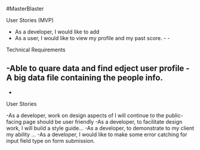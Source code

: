 #MasterBlaster

User Stories (MVP)

- As a developer, I would like to add
- As a user, I would like to view my profile and my past score.
-<!--- As a user I would like to nearest playarea inside 5mile.-->
-<!--- As a user i would like see if in 5 mile radius someone is interested in playing.-->


Technical Requirements

-Able to quare data and find edject user profile
-A big data file containing the people info.
-
-

User Stories


-As a developer, work on design aspects of  I will continue to the public-facing page should be user friendly
-As a developer, to facilitate design work, I will build a style guide...
-As a developer, to demonstrate to my client my ability ...
-As a developer, I would like to make some error catching for input field type on form submission.
